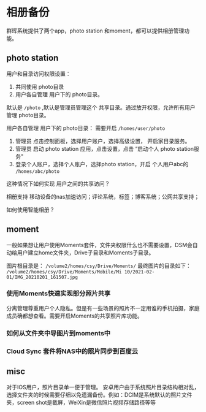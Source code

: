 # 相册备份

群晖系统提供了两个app，photo station 和moment，都可以提供相册管理功能。

## photo station

用户和目录访问权限设置：
1. 共同使用 photo目录
2. 用户各自管理 用户下的 photo目录。

默认是 `/photo` ,默认是管理员管理这个 共享目录。通过放开权限，允许所有用户管理 photo目录。


用户各自管理 用户下的 photo目录： 需要开启 `/homes/user/photo`
1. 管理员 点击控制面板，选择用户账户，选择高级设置， 开启家目录服务。
2. 管理员 启动 photo station 应用，点击设置，点击 “启动个人 photo station服务"
3. 登录个人账户，选择个人账户，选择photo station，开启 个人用户abc的 `/homes/abc/photo`

这种情况下如何实现 用户之间的共享访问？


相册支持 移动设备的nas加速访问；评论系统，标签；博客系统；公网共享支持；

如何使用智能相册？

## moment
一般如果想让用户使用Moments套件，文件夹权限什么也不需要设置，DSM会自动给用户建立home文件夹，Drive子目录和Moments子目录。

图片根目录是： `/volume2/homes/csy/Drive/Moments/`
最终图片的目录如下：
`/volume2/homes/csy/Drive/Moments/Mobile/Mi 10/2021-02-01/IMG_20210201_161507.jpg`

### 使用Moments快速实现部分照片共享
分离管理尊重用户个人隐私。但是有一些场景的照片不一定用谁的手机拍摄，家庭成员确都想查看。需要开启Moments的共享照片库功能。
### 如何从文件夹中导图片到moments中



### Cloud Sync 套件将NAS中的照片同步到百度云




## misc

对于IOS用户，照片目录单一便于管理。
安卓用户由于系统照片目录结构相对乱，选择文件夹的时候需要仔细以免遗漏备份。例如：DCIM是系统默认的照片文件夹，screen shot是截屏，WeiXin是微信照片视频存储路径等等